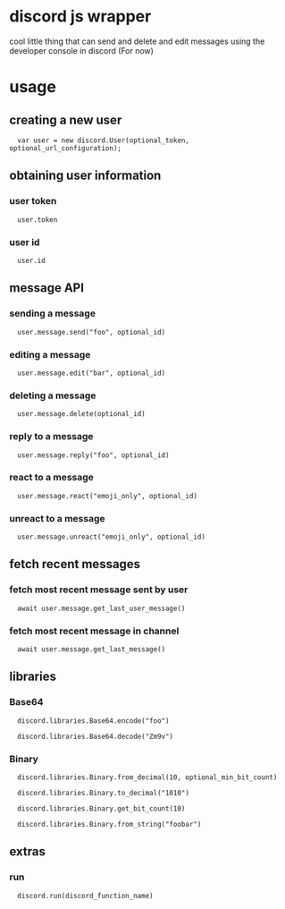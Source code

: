 # discord js wrapper
cool little thing that can send and delete and edit messages using the developer console in discord (For now)

# usage

## creating a new user
```
  var user = new discord.User(optional_token, optional_url_configuration);
```

## obtaining user information
### user token
```
  user.token
```
### user id
```
  user.id
```

## message API

### sending a message
```
  user.message.send("foo", optional_id)
```
### editing a message
```
  user.message.edit("bar", optional_id)
```
### deleting a message
```
  user.message.delete(optional_id)
```
### reply to a message
```
  user.message.reply("foo", optional_id)
```
### react to a message
```
  user.message.react("emoji_only", optional_id)
```
### unreact to a message
```
  user.message.unreact("emoji_only", optional_id)
```

## fetch recent messages
### fetch most recent message sent by user
```
  await user.message.get_last_user_message()
```
### fetch most recent message in channel
```
  await user.message.get_last_message()
```

## libraries
### Base64
```
  discord.libraries.Base64.encode("foo")
```
```
  discord.libraries.Base64.decode("Zm9v")
```
### Binary
```
  discord.libraries.Binary.from_decimal(10, optional_min_bit_count)
```
```
  discord.libraries.Binary.to_decimal("1010")
```
```
  discord.libraries.Binary.get_bit_count(10)
```
```
  discord.libraries.Binary.from_string("foobar")
```

## extras
### run
```
  discord.run(discord_function_name)
```
  


